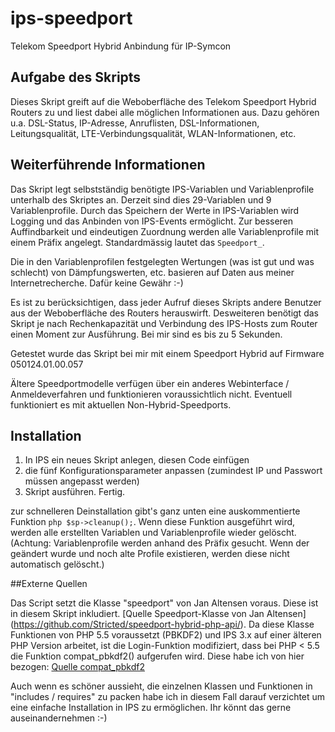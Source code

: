 # ips-speedport
Telekom Speedport Hybrid Anbindung für IP-Symcon

## Aufgabe des Skripts
Dieses Skript greift auf die Weboberfläche des Telekom Speedport Hybrid Routers zu und liest dabei alle möglichen Informationen aus. Dazu gehören u.a. DSL-Status, IP-Adresse, Anruflisten, DSL-Informationen, Leitungsqualität, LTE-Verbindungsqualität, WLAN-Informationen, etc. 

## Weiterführende Informationen
Das Skript legt selbstständig benötigte IPS-Variablen und Variablenprofile unterhalb des Skriptes an.
Derzeit sind dies 29-Variablen und 9 Variablenprofile.
Durch das Speichern der Werte in IPS-Variablen wird Logging und das Anbinden von IPS-Events ermöglicht.
Zur besseren Auffindbarkeit und eindeutigen Zuordnung werden alle Variablenprofile mit einem Präfix angelegt. 
Standardmässig lautet das `Speedport_`.

Die in den Variablenprofilen festgelegten Wertungen (was ist gut und was schlecht) von Dämpfungswerten, etc. basieren auf Daten aus meiner Internetrecherche. Dafür keine Gewähr :-)

Es ist zu berücksichtigen, dass jeder Aufruf dieses Skripts andere Benutzer aus der Weboberfläche des Routers herauswirft.
Desweiteren benötigt das Skript je nach Rechenkapazität und Verbindung des IPS-Hosts zum Router einen Moment zur Ausführung.
Bei mir sind es bis zu 5 Sekunden. 

Getestet wurde das Skript bei mir mit einem Speedport Hybrid auf Firmware 050124.01.00.057

Ältere Speedportmodelle verfügen über ein anderes Webinterface / Anmeldeverfahren und funktionieren voraussichtlich nicht. Eventuell funktioniert es mit aktuellen Non-Hybrid-Speedports. 

## Installation

1. In IPS ein neues Skript anlegen, diesen Code einfügen
2. die fünf Konfigurationsparameter anpassen (zumindest IP und Passwort müssen angepasst werden)
3. Skript ausführen. Fertig.

zur schnelleren Deinstallation gibt's ganz unten eine auskommentierte Funktion ```php $sp->cleanup();```.
Wenn diese Funktion ausgeführt wird, werden alle erstellten Variablen und Variablenprofile wieder gelöscht.
(Achtung: Variablenprofile werden anhand des Präfix gesucht. Wenn der geändert wurde und noch alte Profile existieren, werden diese nicht automatisch gelöscht.) 


##Externe Quellen

Das Script setzt die Klasse "speedport" von Jan Altensen voraus. Diese ist in diesem Skript inkludiert. [Quelle Speedport-Klasse von Jan Altensen] (https://github.com/Stricted/speedport-hybrid-php-api/).
Da diese Klasse Funktionen von PHP 5.5 voraussetzt (PBKDF2) und IPS 3.x auf einer älteren PHP Version arbeitet, ist die Login-Funktion modifiziert, dass bei PHP < 5.5 die Funktion compat_pbkdf2() aufgerufen wird.
Diese habe ich von hier bezogen: [Quelle compat_pbkdf2](https://gist.github.com/rsky/5104756)

Auch wenn es schöner aussieht, die einzelnen Klassen und Funktionen in "includes / requires" zu packen habe ich in diesem Fall darauf verzichtet um eine einfache Installation in IPS zu ermöglichen. Ihr könnt das gerne auseinandernehmen :-)
